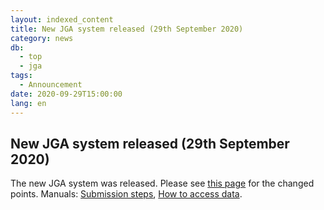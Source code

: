 ```yaml
---
layout: indexed_content
title: New JGA system released (29th September 2020)
category: news
db:
  - top
  - jga
tags: 
  - Announcement
date: 2020-09-29T15:00:00
lang: en
---
```


## New JGA system released (29th September 2020)

The new JGA system was released. Please see [this
page](/jga/update-202009-e.html) for the changed points. Manuals:
[Submission steps](/jga/services/index.html), [How to access
data](/jga/services/index.html).
